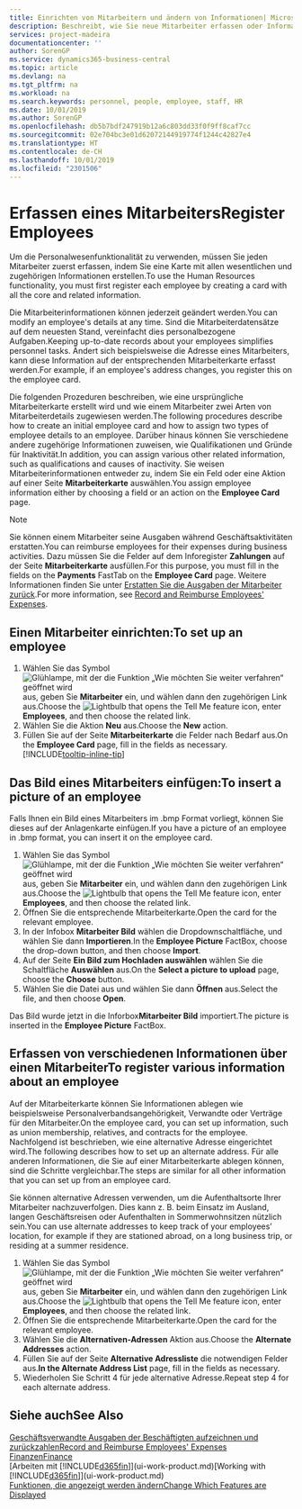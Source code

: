 ```yaml
---
title: Einrichten von Mitarbeitern und ändern von Informationen| Microsoft Docs
description: Beschreibt, wie Sie neue Mitarbeiter erfassen oder Informationen für vorhandene Mitarbeiter bearbeiten.
services: project-madeira
documentationcenter: ''
author: SorenGP
ms.service: dynamics365-business-central
ms.topic: article
ms.devlang: na
ms.tgt_pltfrm: na
ms.workload: na
ms.search.keywords: personnel, people, employee, staff, HR
ms.date: 10/01/2019
ms.author: SorenGP
ms.openlocfilehash: db5b7bdf247919b12a6c803dd33f0f9ff8caf7cc
ms.sourcegitcommit: 02e704bc3e01d62072144919774f1244c42827e4
ms.translationtype: HT
ms.contentlocale: de-CH
ms.lasthandoff: 10/01/2019
ms.locfileid: "2301506"
---
```

# <a name="register-employees"></a><span data-ttu-id="427e2-103">Erfassen eines Mitarbeiters</span><span class="sxs-lookup"><span data-stu-id="427e2-103">Register Employees</span></span>
<span data-ttu-id="427e2-104">Um die Personalwesenfunktionalität zu verwenden, müssen Sie jeden Mitarbeiter zuerst erfassen, indem Sie eine Karte mit allen wesentlichen und zugehörigen Informationen erstellen.</span><span class="sxs-lookup"><span data-stu-id="427e2-104">To use the Human Resources functionality, you must first register each employee by creating a card with all the core and related information.</span></span>

<span data-ttu-id="427e2-105">Die Mitarbeiterinformationen können jederzeit geändert werden.</span><span class="sxs-lookup"><span data-stu-id="427e2-105">You can modify an employee's details at any time.</span></span> <span data-ttu-id="427e2-106">Sind die Mitarbeiterdatensätze auf dem neuesten Stand, vereinfacht dies personalbezogene Aufgaben.</span><span class="sxs-lookup"><span data-stu-id="427e2-106">Keeping up-to-date records about your employees simplifies personnel tasks.</span></span> <span data-ttu-id="427e2-107">Ändert sich beispielsweise die Adresse eines Mitarbeiters, kann diese Information auf der entsprechenden Mitarbeiterkarte erfasst werden.</span><span class="sxs-lookup"><span data-stu-id="427e2-107">For example, if an employee's address changes, you register this on the employee card.</span></span>

<span data-ttu-id="427e2-108">Die folgenden Prozeduren beschreiben, wie eine ursprüngliche Mitarbeiterkarte erstellt wird und wie einem Mitarbeiter zwei Arten von Mitarbeiterdetails zugewiesen werden.</span><span class="sxs-lookup"><span data-stu-id="427e2-108">The following procedures describe how to create an initial employee card and how to assign two types of employee details to an employee.</span></span> <span data-ttu-id="427e2-109">Darüber hinaus können Sie verschiedene andere zugehörige Informationen zuweisen, wie Qualifikationen und Gründe für Inaktivität.</span><span class="sxs-lookup"><span data-stu-id="427e2-109">In addition, you can assign various other related information, such as qualifications and causes of inactivity.</span></span> <span data-ttu-id="427e2-110">Sie weisen Mitarbeiterinformationen entweder zu, indem Sie ein Feld oder eine Aktion auf einer Seite **Mitarbeiterkarte** auswählen.</span><span class="sxs-lookup"><span data-stu-id="427e2-110">You assign employee information either by choosing a field or an action on the **Employee Card** page.</span></span>

> [!NOTE]  
> <span data-ttu-id="427e2-111">Sie können einem Mitarbeiter seine Ausgaben während Geschäftsaktivitäten erstatten.</span><span class="sxs-lookup"><span data-stu-id="427e2-111">You can reimburse employees for their expenses during business activities.</span></span> <span data-ttu-id="427e2-112">Dazu müssen Sie die Felder auf dem Inforegister **Zahlungen** auf der Seite **Mitarbeiterkarte** ausfüllen.</span><span class="sxs-lookup"><span data-stu-id="427e2-112">For this purpose, you must fill in the fields on the **Payments** FastTab on the **Employee Card** page.</span></span> <span data-ttu-id="427e2-113">Weitere Informationen finden Sie unter [Erstatten Sie die Ausgaben der Mitarbeiter zurück](finance-how-record-reimburse-employee-expenses.md).</span><span class="sxs-lookup"><span data-stu-id="427e2-113">For more information, see [Record and Reimburse Employees' Expenses](finance-how-record-reimburse-employee-expenses.md).</span></span>

## <a name="to-set-up-an-employee"></a><span data-ttu-id="427e2-114">Einen Mitarbeiter einrichten:</span><span class="sxs-lookup"><span data-stu-id="427e2-114">To set up an employee</span></span>
1. <span data-ttu-id="427e2-115">Wählen Sie das Symbol ![Glühlampe, mit der die Funktion „Wie möchten Sie weiter verfahren“ geöffnet wird](media/ui-search/search_small.png "Wie möchten Sie weiter verfahren?") aus, geben Sie **Mitarbeiter** ein, und wählen dann den zugehörigen Link aus.</span><span class="sxs-lookup"><span data-stu-id="427e2-115">Choose the ![Lightbulb that opens the Tell Me feature](media/ui-search/search_small.png "Tell me what you want to do") icon, enter **Employees**, and then choose the related link.</span></span>
2. <span data-ttu-id="427e2-116">Wählen Sie die Aktion **Neu** aus.</span><span class="sxs-lookup"><span data-stu-id="427e2-116">Choose the **New** action.</span></span>
3. <span data-ttu-id="427e2-117">Füllen Sie auf der Seite **Mitarbeiterkarte** die Felder nach Bedarf aus.</span><span class="sxs-lookup"><span data-stu-id="427e2-117">On the **Employee Card** page, fill in the fields as necessary.</span></span> [!INCLUDE[tooltip-inline-tip](includes/tooltip-inline-tip_md.md)]

## <a name="to-insert-a-picture-of-an-employee"></a><span data-ttu-id="427e2-118">Das Bild eines Mitarbeiters einfügen:</span><span class="sxs-lookup"><span data-stu-id="427e2-118">To insert a picture of an employee</span></span>
<span data-ttu-id="427e2-119">Falls Ihnen ein Bild eines Mitarbeiters im .bmp Format vorliegt,  können Sie dieses auf der Anlagenkarte einfügen.</span><span class="sxs-lookup"><span data-stu-id="427e2-119">If you have a picture of an employee in .bmp format, you can insert it on the employee card.</span></span>

1. <span data-ttu-id="427e2-120">Wählen Sie das Symbol ![Glühlampe, mit der die Funktion „Wie möchten Sie weiter verfahren“ geöffnet wird](media/ui-search/search_small.png "Wie möchten Sie weiter verfahren?") aus, geben Sie **Mitarbeiter** ein, und wählen dann den zugehörigen Link aus.</span><span class="sxs-lookup"><span data-stu-id="427e2-120">Choose the ![Lightbulb that opens the Tell Me feature](media/ui-search/search_small.png "Tell me what you want to do") icon, enter **Employees**, and then choose the related link.</span></span>
2. <span data-ttu-id="427e2-121">Öffnen Sie die entsprechende Mitarbeiterkarte.</span><span class="sxs-lookup"><span data-stu-id="427e2-121">Open the card for the relevant employee.</span></span>
3. <span data-ttu-id="427e2-122">In der Infobox **Mitarbeiter Bild** wählen die Dropdownschaltfläche, und wählen Sie dann **Importieren**.</span><span class="sxs-lookup"><span data-stu-id="427e2-122">In the **Employee Picture** FactBox, choose the drop-down button, and then choose **Import**.</span></span>
4. <span data-ttu-id="427e2-123">Auf der Seite **Ein Bild zum Hochladen auswählen** wählen Sie die Schaltfläche **Auswählen** aus.</span><span class="sxs-lookup"><span data-stu-id="427e2-123">On the **Select a picture to upload** page, choose the **Choose** button.</span></span>
5. <span data-ttu-id="427e2-124">Wählen Sie die Datei aus und wählen Sie dann **Öffnen** aus.</span><span class="sxs-lookup"><span data-stu-id="427e2-124">Select the file, and then choose **Open**.</span></span>

<span data-ttu-id="427e2-125">Das Bild wurde jetzt in die Inforbox**Mitarbeiter Bild** importiert.</span><span class="sxs-lookup"><span data-stu-id="427e2-125">The picture is inserted in the **Employee Picture** FactBox.</span></span>

## <a name="to-register-various-information-about-an-employee"></a><span data-ttu-id="427e2-126">Erfassen von verschiedenen Informationen über einen Mitarbeiter</span><span class="sxs-lookup"><span data-stu-id="427e2-126">To register various information about an employee</span></span>
<span data-ttu-id="427e2-127">Auf der Mitarbeiterkarte können Sie Informationen ablegen wie beispielsweise Personalverbandsangehörigkeit, Verwandte oder Verträge für den Mitarbeiter.</span><span class="sxs-lookup"><span data-stu-id="427e2-127">On the employee card, you can set up information, such as union membership, relatives, and contracts for the employee.</span></span> <span data-ttu-id="427e2-128">Nachfolgend ist beschrieben, wie eine alternative Adresse eingerichtet wird.</span><span class="sxs-lookup"><span data-stu-id="427e2-128">The following describes how to set up an alternate address.</span></span> <span data-ttu-id="427e2-129">Für alle anderen Informationen, die Sie auf einer Mitarbeiterkarte ablegen können, sind die Schritte vergleichbar.</span><span class="sxs-lookup"><span data-stu-id="427e2-129">The steps are similar for all other information that you can set up from an employee card.</span></span>

<span data-ttu-id="427e2-130">Sie können alternative Adressen verwenden, um die Aufenthaltsorte Ihrer Mitarbeiter nachzuverfolgen. Dies kann z. B. beim Einsatz im Ausland, langen Geschäftsreisen oder Aufenthalten in Sommerwohnsitzen nützlich sein.</span><span class="sxs-lookup"><span data-stu-id="427e2-130">You can use alternate addresses to keep track of your employees’ location, for example if they are stationed abroad, on a long business trip, or residing at a summer residence.</span></span>

1. <span data-ttu-id="427e2-131">Wählen Sie das Symbol ![Glühlampe, mit der die Funktion „Wie möchten Sie weiter verfahren“ geöffnet wird](media/ui-search/search_small.png "Wie möchten Sie weiter verfahren?") aus, geben Sie **Mitarbeiter** ein, und wählen dann den zugehörigen Link aus.</span><span class="sxs-lookup"><span data-stu-id="427e2-131">Choose the ![Lightbulb that opens the Tell Me feature](media/ui-search/search_small.png "Tell me what you want to do") icon, enter **Employees**, and then choose the related link.</span></span>
2. <span data-ttu-id="427e2-132">Öffnen Sie die entsprechende Mitarbeiterkarte.</span><span class="sxs-lookup"><span data-stu-id="427e2-132">Open the card for the relevant employee.</span></span>
3. <span data-ttu-id="427e2-133">Wählen Sie die **Alternativen-Adressen** Aktion aus.</span><span class="sxs-lookup"><span data-stu-id="427e2-133">Choose the **Alternate Addresses** action.</span></span>
4. <span data-ttu-id="427e2-134">Füllen Sie auf der Seite **Alternative Adressliste** die notwendigen Felder aus.</span><span class="sxs-lookup"><span data-stu-id="427e2-134">**In the Alternate Address List** page, fill in the fields as necessary.</span></span>
5. <span data-ttu-id="427e2-135">Wiederholen Sie Schritt 4 für jede alternative Adresse.</span><span class="sxs-lookup"><span data-stu-id="427e2-135">Repeat step 4 for each alternate address.</span></span>

## <a name="see-also"></a><span data-ttu-id="427e2-136">Siehe auch</span><span class="sxs-lookup"><span data-stu-id="427e2-136">See Also</span></span>
[<span data-ttu-id="427e2-137">Geschäftsverwandte Ausgaben der Beschäftigten aufzeichnen und zurückzahlen</span><span class="sxs-lookup"><span data-stu-id="427e2-137">Record and Reimburse Employees' Expenses</span></span>](finance-how-record-reimburse-employee-expenses.md)  
[<span data-ttu-id="427e2-138">Finanzen</span><span class="sxs-lookup"><span data-stu-id="427e2-138">Finance</span></span>](finance.md)  
<span data-ttu-id="427e2-139">[Arbeiten mit [!INCLUDE[d365fin](includes/d365fin_md.md)]](ui-work-product.md)</span><span class="sxs-lookup"><span data-stu-id="427e2-139">[Working with [!INCLUDE[d365fin](includes/d365fin_md.md)]](ui-work-product.md)</span></span>  
[<span data-ttu-id="427e2-140">Funktionen, die angezeigt werden ändern</span><span class="sxs-lookup"><span data-stu-id="427e2-140">Change Which Features are Displayed</span></span>](ui-experiences.md)
